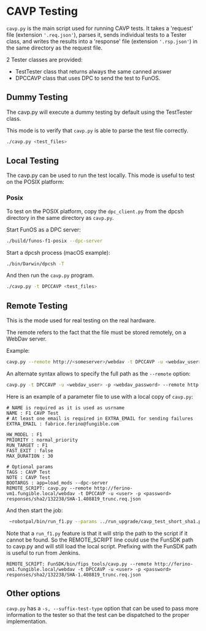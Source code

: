 # CAVP Testing

`cavp.py` is the main script used for running CAVP tests. It takes a 'request' file (extension `'.req.json'`), parses it, sends individual tests to a Tester class, and writes the results into a 'response' file (extension `'.rsp.json'`) in the same directory as the request file.

2 Tester classes are provided: 

* TestTester class that returns always the same canned answer
* DPCCAVP class that uses DPC to send the test to FunOS.


## Dummy Testing

The cavp.py will execute a dummy testing by default using the TestTester class. 

This mode is to verify that `cavp.py` is able to parse the test file correctly.

```sh
./cavp.py <test_files>
```
## Local Testing

The cavp.py can be used to run the test locally. This mode is useful to test on the POSIX platform:

### Posix

To test on the POSIX platform, copy the `dpc_client.py` from the dpcsh directory in the same directory as `cavp.py`.

Start FunOS as a DPC server:

```sh
./build/funos-f1-posix --dpc-server
```

Start a dpcsh process (macOS example):

```sh
./bin/Darwin/dpcsh -T
```

And then run the `cavp.py` program.

```sh
./cavp.py -t DPCCAVP <test_files>
```

## Remote Testing

This is the mode used for real testing on the real hardware. 

The remote refers to the fact that the file must be stored remotely, on a WebDav server.

Example:

```sh
cavp.py --remote http://<someserver>/webdav -t DPCCAVP -u <webdav_user> -p <webdav_password> responses/sha2/132238/SHA-1.408819.req.json
```

An alternate syntax allows to specify the full path as the `--remote` option:

```sh
cavp.py -t DPCCAVP -u <webdav_user> -p <webdav_password> --remote http://<someserver>/webdav/responses/sha2/132238/SHA-1.408819.req.json
```

Here is an example of a parameter file to use with a local copy of `cavp.py`:

```
# NAME is required as it is used as usrname
NAME : F1 CAVP Test
# At least one email is required in EXTRA_EMAIL for sending failures
EXTRA_EMAIL : fabrice.ferino@fungible.com

HW_MODEL : F1
PRIORITY : normal_priority
RUN_TARGET : F1
FAST_EXIT : false
MAX_DURATION : 30

# Optional params
TAGS : CAVP Test
NOTE : CAVP Test
BOOTARGS : app=load_mods --dpc-server
REMOTE_SCRIPT: cavp.py --remote http://ferino-vm1.fungible.local/webdav -t DPCCAVP -u <user> -p <password> responses/sha2/132238/SHA-1.408819_trunc.req.json
```

And then start the job:

```sh
 ~robotpal/bin/run_f1.py --params ../run_upgrade/cavp_test_short_sha1.params funos-f1.signed
```

Note that a `run_f1.py` feature is that it will strip the path to the script if it cannot be found. So the REMOTE_SCRIPT line could use the FunSDK path to cavp.py and will still load the local script. Prefixing with the FunSDK path is useful to run from Jenkins.

```
REMOTE_SCRIPT: FunSDK/bin/fips_tools/cavp.py --remote http://ferino-vm1.fungible.local/webdav -t DPCCAVP -u <user> -p <password> responses/sha2/132238/SHA-1.408819_trunc.req.json
```


## Other options	

`cavp.py` has a `-s, --suffix-test-type` option that can be used to pass more information to the tester so that the test can be dispatched to the proper implementation.
